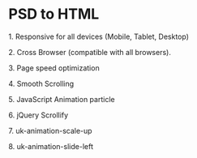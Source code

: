 <h1>PSD to HTML</h1>
<p>1. Responsive for all devices (Mobile, Tablet, Desktop)</p>
<p>2. Cross Browser (compatible with all browsers).</p>
<p>3. Page speed optimization</p>
<p>4. Smooth Scrolling</p>
<p>5. JavaScript Animation particle</p>
<p>6. jQuery Scrollify</p>
<p>7. uk-animation-scale-up</p>
<p>8. uk-animation-slide-left</p>